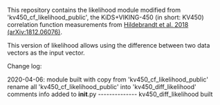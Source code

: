 This repository contains the likelihood module modified from 'kv450_cf_likelihood_public', the KiDS+VIKING-450 (in short: KV450) correlation function measurements from [Hildebrandt et al. 2018 (arXiv:1812.06076)](http://adsabs.harvard.edu/abs/2018arXiv181206076H).

This version of likelihood allows using the difference between two data vectors as the input vector.

Change log:

2020-04-06: 
    module built with copy from 'kv450_cf_likelihood_public'
    rename all 'kv450_cf_likelihood_public' into 'kv450_diff_likelihood'
    comments info added to __init__.py
    -------------- kv450_diff_likelihood built
